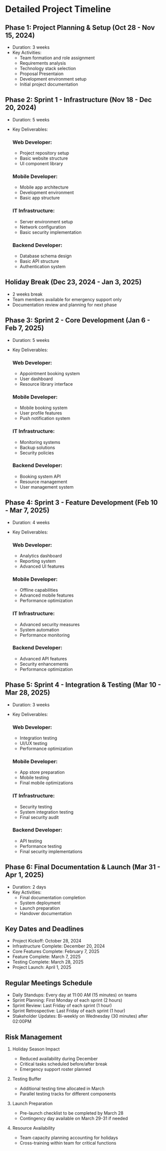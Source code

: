 # Detailed Project Timeline

## Phase 1: Project Planning & Setup (Oct 28 - Nov 15, 2024)
- Duration: 3 weeks
- Key Activities:
  * Team formation and role assignment
  * Requirements analysis
  * Technology stack selection
  * Proposal Presentaion
  * Development environment setup
  * Initial project documentation

## Phase 2: Sprint 1 - Infrastructure (Nov 18 - Dec 20, 2024)
- Duration: 5 weeks
- Key Deliverables:
  ### Web Developer:
  * Project repository setup
  * Basic website structure
  * UI component library
  
  ### Mobile Developer:
  * Mobile app architecture
  * Development environment
  * Basic app structure
  
  ### IT Infrastructure:
  * Server environment setup
  * Network configuration
  * Basic security implementation
  
  ### Backend Developer:
  * Database schema design
  * Basic API structure
  * Authentication system

## Holiday Break (Dec 23, 2024 - Jan 3, 2025)
- 2 weeks break
- Team members available for emergency support only
- Documentation review and planning for next phase

## Phase 3: Sprint 2 - Core Development (Jan 6 - Feb 7, 2025)
- Duration: 5 weeks
- Key Deliverables:
  ### Web Developer:
  * Appointment booking system
  * User dashboard
  * Resource library interface
  
  ### Mobile Developer:
  * Mobile booking system
  * User profile features
  * Push notification system
  
  ### IT Infrastructure:
  * Monitoring systems
  * Backup solutions
  * Security policies
  
  ### Backend Developer:
  * Booking system API
  * Resource management
  * User management system

## Phase 4: Sprint 3 - Feature Development (Feb 10 - Mar 7, 2025)
- Duration: 4 weeks
- Key Deliverables:
  ### Web Developer:
  * Analytics dashboard
  * Reporting system
  * Advanced UI features
  
  ### Mobile Developer:
  * Offline capabilities
  * Advanced mobile features
  * Performance optimization
  
  ### IT Infrastructure:
  * Advanced security measures
  * System automation
  * Performance monitoring
  
  ### Backend Developer:
  * Advanced API features
  * Security enhancements
  * Performance optimization

## Phase 5: Sprint 4 - Integration & Testing (Mar 10 - Mar 28, 2025)
- Duration: 3 weeks
- Key Deliverables:
  ### Web Developer:
  * Integration testing
  * UI/UX testing
  * Performance optimization
  
  ### Mobile Developer:
  * App store preparation
  * Mobile testing
  * Final mobile optimizations
  
  ### IT Infrastructure:
  * Security testing
  * System integration testing
  * Final security audit
  
  ### Backend Developer:
  * API testing
  * Performance testing
  * Final security implementations

## Phase 6: Final Documentation & Launch (Mar 31 - Apr 1, 2025)
- Duration: 2 days
- Key Activities:
  * Final documentation completion
  * System deployment
  * Launch preparation
  * Handover documentation

## Key Dates and Deadlines
- Project Kickoff: October 28, 2024
- Infrastructure Complete: December 20, 2024
- Core Features Complete: February 7, 2025
- Feature Complete: March 7, 2025
- Testing Complete: March 28, 2025
- Project Launch: April 1, 2025

## Regular Meetings Schedule
- Daily Standups: Every day at 11:00 AM (15 minutes) on teams
- Sprint Planning: First Monday of each sprint (2 hours)
- Sprint Review: Last Friday of each sprint (1 hour)
- Sprint Retrospective: Last Friday of each sprint (1 hour)
- Stakeholder Updates: Bi-weekly on Wednesday (30 minutes) after 02:00PM

## Risk Management
1. Holiday Season Impact
   - Reduced availability during December
   - Critical tasks scheduled before/after break
   - Emergency support roster planned

2. Testing Buffer
   - Additional testing time allocated in March
   - Parallel testing tracks for different components

3. Launch Preparation
   - Pre-launch checklist to be completed by March 28
   - Contingency day available on March 29-31 if needed

4. Resource Availability
   - Team capacity planning accounting for holidays
   - Cross-training within team for critical functions
